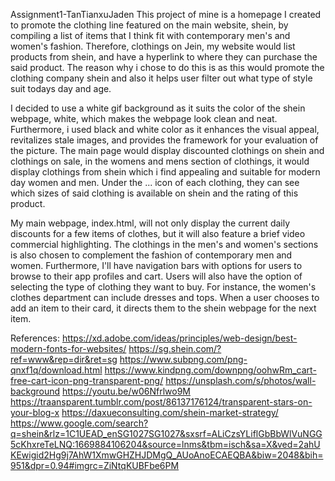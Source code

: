 Assignment1-TanTianxuJaden
This project of mine is a homepage I created to promote the clothing line featured on the main website, shein, by compiling a list of items that I think fit with contemporary men's and women's fashion. Therefore, clothings on Jein, my website would list products from shein, and have a hyperlink to where they can purchase the said product. 
The reason why i chose to do this is as this would promote the clothing company shein and also it helps user filter out what type of style suit todays day and age. 

I decided to use a white gif background as it suits the color of the shein webpage, white, which makes the webpage look clean and neat. Furthermore, i used black and white color as it enhances the visual appeal, revitalizes stale images, and provides the framework for your evaluation of the picture. The main page would display discounted clothings on shein and clothings on sale, in the womens and mens section of clothings, it would display clothings from shein which i find appealing and suitable for modern day women and men. Under the ... icon of each clothing, they can see which sizes of said clothing is available on shein and the rating of this product.

My main webpage, index.html, will not only display the current daily discounts for a few items of clothes, but it will also feature a brief video commercial highlighting. The clothings in the men's and women's sections is also chosen to complement the fashion of contemporary men and women. Furthermore, I'll have navigation bars with options for users to browse to their app profiles and cart. Users will also have the option of selecting the type of clothing they want to buy. For instance, the women's clothes department can include dresses and tops. When a user chooses to add an item to their card, it directs them to the shein webpage for the next item.




References:
https://xd.adobe.com/ideas/principles/web-design/best-modern-fonts-for-websites/
https://sg.shein.com/?ref=www&rep=dir&ret=sg
https://www.subpng.com/png-qnxf1q/download.html
https://www.kindpng.com/downpng/oohwRm_cart-free-cart-icon-png-transparent-png/
https://unsplash.com/s/photos/wall-background
https://youtu.be/w06Nfrlwo9M
https://traansparent.tumblr.com/post/86137176124/transparent-stars-on-your-blog-x
https://daxueconsulting.com/shein-market-strategy/
https://www.google.com/search?q=shein&rlz=1C1UEAD_enSG1027SG1027&sxsrf=ALiCzsYLiflGbBbWlVuNGG5cKhxreTeLNQ:1669884106204&source=lnms&tbm=isch&sa=X&ved=2ahUKEwigid2Hg9j7AhW1XmwGHZHJDMgQ_AUoAnoECAEQBA&biw=2048&bih=951&dpr=0.94#imgrc=ZiNtqKUBFbe6PM




